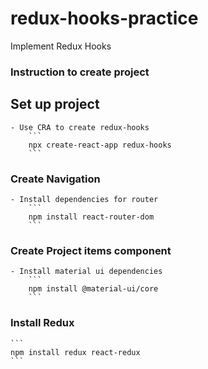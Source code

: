 # redux-hooks-practice

Implement Redux Hooks

### Instruction to create project

## Set up project

    - Use CRA to create redux-hooks
        ```
        npx create-react-app redux-hooks
        ```

### Create Navigation

    - Install dependencies for router
        ```
        npm install react-router-dom
        ```

### Create Project items component

    - Install material ui dependencies
        ```
        npm install @material-ui/core
        ```

### Install Redux

    ```
    npm install redux react-redux
    ```
